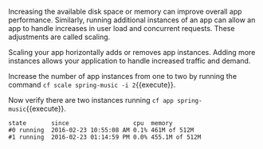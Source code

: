 Increasing the available disk space or memory can improve overall app performance. Similarly, running additional instances of an app can allow an app to handle increases in user load and concurrent requests. These adjustments are called scaling.

Scaling your app horizontally adds or removes app instances. Adding more instances allows your application to handle increased traffic and demand.

Increase the number of app instances from one to two by running the command `cf scale spring-music -i 2`{{execute}}.

Now verify there are two instances running `cf app spring-music`{{execute}}.

```
state       since                  cpu  memory
#0 running  2016-02-23 10:55:08 AM 0.1% 461M of 512M
#1 running  2016-02-23 01:14:59 PM 0.0% 455.1M of 512M
```